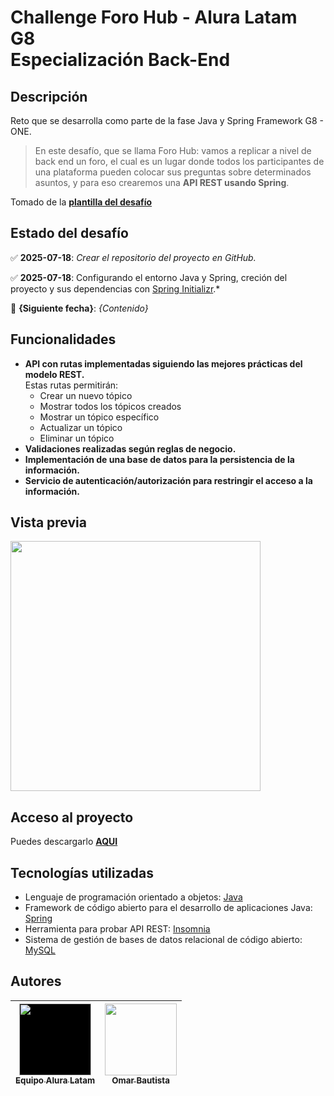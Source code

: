 
# Challenge Foro Hub - Alura Latam G8<br>Especialización Back-End

## Descripción
Reto que se desarrolla como parte de la fase Java y Spring Framework G8 - ONE.

>En este desafío, que se llama Foro Hub: vamos a replicar a nivel de back end un foro, el cual es un lugar donde todos los participantes de una plataforma
pueden colocar sus preguntas sobre determinados asuntos, y para eso crearemos una **API REST usando Spring**.

Tomado de la **[plantilla del desafío](https://trello.com/b/9DeAlIsq/foro-hub-challenge-back-end)**

## Estado del desafío
:white_check_mark: **2025-07-18**: *Crear el repositorio del proyecto en GitHub.*

:white_check_mark: **2025-07-18**: Configurando el entorno Java y Spring, creción del proyecto y sus dependencias con [Spring Initializr](https://start.spring.io).*

:cherries: **{Siguiente fecha}**: *{Contenido}*

## Funcionalidades
* **API con rutas implementadas siguiendo las mejores prácticas del modelo REST.**<br>Estas rutas permitirán:
	- Crear un nuevo tópico
	- Mostrar todos los tópicos creados
	- Mostrar un tópico específico
	- Actualizar un tópico
	- Eliminar un tópico
* **Validaciones realizadas según reglas de negocio.**
* **Implementación de una base de datos para la persistencia de la información.**
* **Servicio de autenticación/autorización para restringir el acceso a la información.**

## Vista previa
<img src="#" width="400"><br>

## Acceso al proyecto
Puedes descargarlo **[AQUI](https://github.com/oabm77/challenge-forohub/archive/refs/heads/master.zip)**

## Tecnologías utilizadas
- Lenguaje de programación orientado a objetos: [Java](https://www.java.com)
- Framework de código abierto para el desarrollo de aplicaciones Java: [Spring](https://spring.io)
- Herramienta para probar API REST: [Insomnia](https://insomnia.rest)
- Sistema de gestión de bases de datos relacional de código abierto: [MySQL](https://www.mysql.com)

## Autores
| [<img src="https://www.aluracursos.com/assets/img/home/alura-logo.1730889068.svg" width=115 height=115 style="background-color:black;"><br><sub>Equipo Alura Latam</sub>](https://www.aluracursos.com) |  [<img src="https://live.staticflickr.com/65535/54296423135_023657de24_q_d.jpg" width=115><br><sub>Omar Bautista</sub>]([https://udocumentos.blogspot.com) |
| :---: | :---: |
